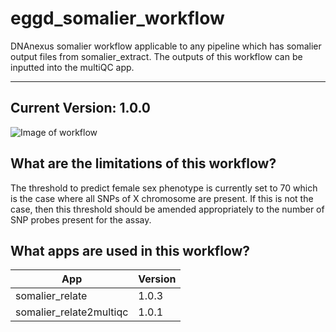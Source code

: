 # eggd_somalier_workflow

DNAnexus somalier workflow applicable to any pipeline which has somalier
output files from somalier_extract. The outputs of this workflow
can be inputted into the multiQC app.

-------

## Current Version: 1.0.0
![Image of workflow](img/somalier_workflow.jpeg)

## What are the limitations of this workflow?

The threshold to predict female sex phenotype is currently set to
70 which is the case where all SNPs of X chromosome are present. If this
is not the case, then this threshold should be amended appropriately
to the number of SNP probes present for the assay.

## What apps are used in this workflow?

|  App 	| Version  	|
|---	|---	|
|somalier_relate       |1.0.3|
|somalier_relate2multiqc   |1.0.1|